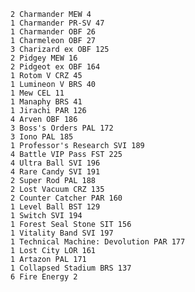     2 Charmander MEW 4
    1 Charmander PR-SV 47
    1 Charmander OBF 26
    1 Charmeleon OBF 27
    3 Charizard ex OBF 125
    2 Pidgey MEW 16
    2 Pidgeot ex OBF 164
    1 Rotom V CRZ 45
    1 Lumineon V BRS 40
    1 Mew CEL 11
    1 Manaphy BRS 41
    1 Jirachi PAR 126
    4 Arven OBF 186
    3 Boss's Orders PAL 172
    3 Iono PAL 185
    1 Professor's Research SVI 189
    4 Battle VIP Pass FST 225
    4 Ultra Ball SVI 196
    4 Rare Candy SVI 191
    2 Super Rod PAL 188
    2 Lost Vacuum CRZ 135
    2 Counter Catcher PAR 160
    1 Level Ball BST 129
    1 Switch SVI 194
    1 Forest Seal Stone SIT 156
    1 Vitality Band SVI 197
    1 Technical Machine: Devolution PAR 177
    1 Lost City LOR 161
    1 Artazon PAL 171
    1 Collapsed Stadium BRS 137
    6 Fire Energy 2
